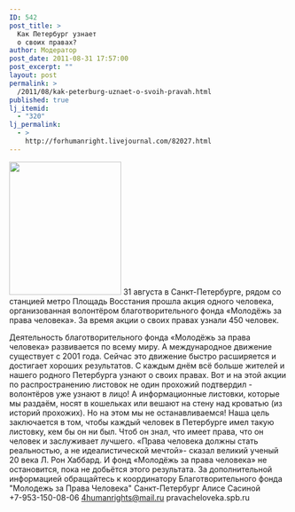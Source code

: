 ```yaml
---
ID: 542
post_title: >
  Как Петербург узнает
  о своих правах?
author: Модератор
post_date: 2011-08-31 17:57:00
post_excerpt: ""
layout: post
permalink: >
  /2011/08/kak-peterburg-uznaet-o-svoih-pravah.html
published: true
lj_itemid:
  - "320"
lj_permalink:
  - >
    http://forhumanright.livejournal.com/82027.html
---
```

<a href="http://pics.livejournal.com/forhumanright/pic/00008r2h/"><img src="http://pics.livejournal.com/forhumanright/pic/00008r2h" width="202" height="240" border='0'/></a> 31 августа в Санкт-Петербурге, рядом со станцией метро Площадь Восстания прошла акция одного человека, организованная волонтёром  благотворительного фонда «Молодёжь за права человека». За время акции о своих правах узнали  450 человек.

Деятельность благотворительного фонда «Молодёжь за права человека» развивается по всему миру. А международное движение существует с 2001 года. Сейчас это движение быстро расширяется и достигает хороших результатов. С каждым днём всё больше жителей и нашего родного Петербурга узнают о своих правах. Вот и на этой акции по распространению листовок не один прохожий подтвердил - волонтёров уже узнают в лицо! А информационные листовки, которые мы раздаём, носят в кошельках или вешают на стену над кроватью (из историй прохожих). Но на этом мы не останавливаемся! Наша цель заключается в том, чтобы каждый человек в Петербурге имел такую листовку, кем бы он ни был. Чтоб он знал, что имеет права, что он человек и заслуживает лучшего.
«Права человека должны стать реальностью, а не идеалистической мечтой»- сказал  великий ученый 20 века Л. Рон Хаббард. И фонд «Молодёжь за права человека» не остановится, пока не добьётся этого результата.
За дополнительной информацией обращайтесь к координатору 
Благотворительного фонда "Молодежь за Права Человека" Санкт-Петербург 
Алисе Сасиной	
+7-953-150-08-06 
4humanrights@mail.ru 
pravacheloveka.spb.ru